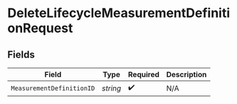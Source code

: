# DeleteLifecycleMeasurementDefinitionRequest


## Fields

| Field                     | Type                      | Required                  | Description               |
| ------------------------- | ------------------------- | ------------------------- | ------------------------- |
| `MeasurementDefinitionID` | *string*                  | :heavy_check_mark:        | N/A                       |